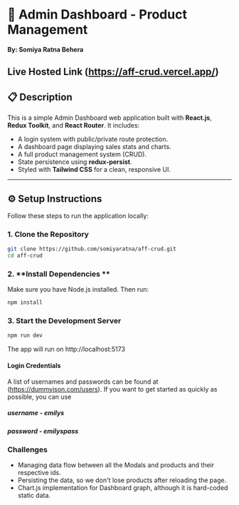 # 🛒 Admin Dashboard - Product Management

**By: Somiya Ratna Behera**

## Live Hosted Link (https://aff-crud.vercel.app/)

## 📋 Description

This is a simple Admin Dashboard web application built with **React.js**, **Redux Toolkit**, and **React Router**. It includes:

- A login system with public/private route protection.
- A dashboard page displaying sales stats and charts.
- A full product management system (CRUD).
- State persistence using **redux-persist**.
- Styled with **Tailwind CSS** for a clean, responsive UI.

---

## ⚙️ Setup Instructions

Follow these steps to run the application locally:

### 1. **Clone the Repository**

```bash
git clone https://github.com/somiyaratna/aff-crud.git
cd aff-crud
```

### 2. **Install Dependencies **

Make sure you have Node.js installed. Then run:

```bash
npm install
```

### 3. **Start the Development Server**

```bash
npm run dev
```

The app will run on http://localhost:5173

#### Login Credentials

A list of usernames and passwords can be found at (https://dummyjson.com/users).
If you want to get started as quickly as possible, you can use

##### username - emilys

##### password - emilyspass

### **Challenges**

- Managing data flow between all the Modals and products and their respective ids.
- Persisting the data, so we don't lose products after reloading the page.
- Chart.js implementation for Dashboard graph, although it is hard-coded static data.
